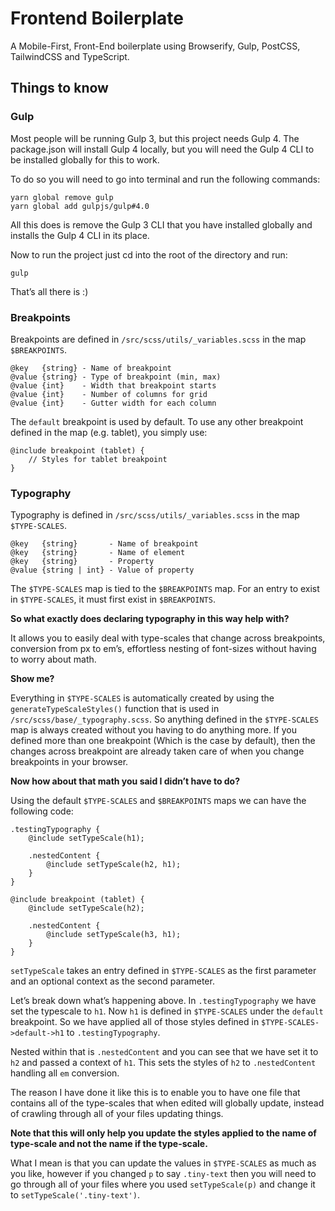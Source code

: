# Frontend Boilerplate
A Mobile-First, Front-End boilerplate using Browserify, Gulp, PostCSS, TailwindCSS and TypeScript.

## Things to know

### Gulp
Most people will be running Gulp 3, but this project needs Gulp 4.
The package.json will install Gulp 4 locally, but you will need the Gulp 4 CLI to be installed globally for this to work.

To do so you will need to go into terminal and run the following commands:

    yarn global remove gulp
    yarn global add gulpjs/gulp#4.0

All this does is remove the Gulp 3 CLI that you have installed globally and installs the Gulp 4 CLI in its place.

Now to run the project just cd into the root of the directory and run:

    gulp

That’s all there is :)

### Breakpoints
Breakpoints are defined in `/src/scss/utils/_variables.scss` in the map `$BREAKPOINTS`.

    @key   {string} - Name of breakpoint
    @value {string} - Type of breakpoint (min, max)
    @value {int}    - Width that breakpoint starts
    @value {int}    - Number of columns for grid
    @value {int}    - Gutter width for each column

The `default` breakpoint is used by default. To use any other breakpoint defined in the map (e.g. tablet), you simply use:

    @include breakpoint (tablet) {
        // Styles for tablet breakpoint
    }

### Typography
Typography is defined in `/src/scss/utils/_variables.scss` in the map `$TYPE-SCALES`.

    @key   {string}       - Name of breakpoint
    @key   {string}       - Name of element
    @key   {string}       - Property
    @value {string | int} - Value of property

The `$TYPE-SCALES` map is tied to the `$BREAKPOINTS` map. For an entry to exist in `$TYPE-SCALES`, it must first exist in `$BREAKPOINTS`.

**So what exactly does declaring typography in this way help with?**

It allows you to easily deal with type-scales that change across breakpoints, conversion from px to em’s, effortless nesting of font-sizes without having to worry about math.

**Show me?**

Everything in `$TYPE-SCALES` is automatically created by using the `generateTypeScaleStyles()` function that is used in `/src/scss/base/_typography.scss`. So anything defined in the `$TYPE-SCALES` map is always created without you having to do anything more. If you defined more than one breakpoint (Which is the case by default), then the changes across breakpoint are already taken care of when you change breakpoints in your browser.

**Now how about that math you said I didn’t have to do?**

Using the default `$TYPE-SCALES` and `$BREAKPOINTS` maps we can have the following code:

    .testingTypography {
        @include setTypeScale(h1);

        .nestedContent {
            @include setTypeScale(h2, h1);
        }
    }

    @include breakpoint (tablet) {
        @include setTypeScale(h2);

        .nestedContent {
            @include setTypeScale(h3, h1);
        }
    }

`setTypeScale` takes an entry defined in `$TYPE-SCALES` as the first parameter and an optional context as the second parameter.

Let’s break down what’s happening above. In `.testingTypography` we have set the typescale to `h1`. Now `h1` is defined in `$TYPE-SCALES` under the `default` breakpoint. So we have applied all of those styles defined in `$TYPE-SCALES->default->h1` to `.testingTypography`.

Nested within that is `.nestedContent` and you can see that we have set it to `h2` and passed a context of `h1`. This sets the styles of `h2` to `.nestedContent` handling all `em` conversion.

The reason I have done it like this is to enable you to have one file that contains all of the type-scales that when edited will globally update, instead of crawling through all of your files updating things.

**Note that this will only help you update the styles applied to the name of type-scale and not the name if the type-scale.**

What I mean is that you can update the values in `$TYPE-SCALES` as much as you like, however if you changed `p` to say `.tiny-text` then you will need to go through all of your files where you used `setTypeScale(p)` and change it to `setTypeScale('.tiny-text')`.
